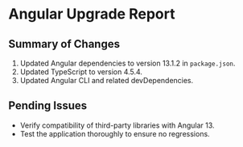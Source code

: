 # Angular Upgrade Report

## Summary of Changes

1. Updated Angular dependencies to version 13.1.2 in `package.json`.
2. Updated TypeScript to version 4.5.4.
3. Updated Angular CLI and related devDependencies.

## Pending Issues

- Verify compatibility of third-party libraries with Angular 13.
- Test the application thoroughly to ensure no regressions.

